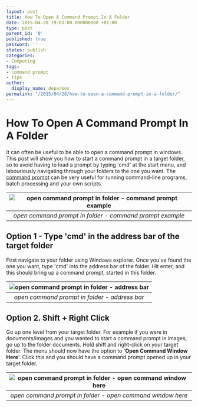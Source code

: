 ```yaml
---
layout: post
title: How To Open A Command Prompt In A Folder
date: 2015-04-28 19:03:08.000000000 +01:00
type: post
parent_id: '0'
published: true
password: ''
status: publish
categories:
- Computing
tags:
- command prompt
- tips
author:
  display_name: deparkes
permalink: "/2015/04/28/how-to-open-a-command-prompt-in-a-folder/"
---
```

<h1>How To Open A Command Prompt In A Folder</h1>
It can often be useful to be able to open a command prompt in windows. This post will show you how to start a command prompt in a target folder, so to avoid having to load a prompt by typing 'cmd' at the start menu, and labouriously navigating through your folders to the one you want.
The <a href="https://www.cs.princeton.edu/courses/archive/spr05/cos126/cmd-prompt.html">command prompt</a> can be very useful for running command-line programs, batch processing and your own scripts.


| ![open command prompt in folder - command prompt example]({{site.baseurl}}/assets/2015/04/command-prompt-example.png) |
|:--:|
| *open command prompt in folder - command prompt example* |


<h2>Option 1 - Type 'cmd' in the address bar of the target folder</h2>
First navigate to your folder using Windows explorer.
Once you've found the one you want, type 'cmd' into the address bar of the folder.
Hit enter, and this should bring up a command prompt, started in this folder.

| ![open command prompt in folder - address bar]({{site.baseurl}}/assets/2015/04/AddressBar.png) |
|:--:|
| *open command prompt in folder - address bar* |

<h2>Option 2. Shift + Right Click</h2>
Go up one level from your target folder. For example if you were in documents/images and you wanted to start a command prompt in images, go up to the folder documents.
Hold shift and right-click on your target folder. The menu should now have the option to '<strong>Open Command Window Here</strong>'. Click this and you should have a command prompt opened up in your target folder.

| ![open command prompt in folder - open command window here]({{site.baseurl}}/assets/2015/04/OpenCommandWindowHere.png) |
|:--:|
| *open command prompt in folder - open command window here* |
